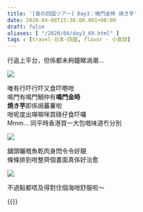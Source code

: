 ```yaml
---
title: '[食の四国ツアー] Day3：鳴門金時 焼き芋'
date: 2020-04-08T15:38:00.001+08:00
draft: false
aliases: [ "/2020/04/day3_69.html" ]
tags : [travel-日本-四國, flavor - 小食部]
---
```


行返上平台，但係都未夠鐘睇渦潮...  

![](/images/shikoku3d.jpg)

唯有行吓行吓又食吓嘢咁  
鳴門有鳴門鯛仲有**鳴門金時**  
**焼き芋**即係焗蕃薯啦  
咁呢度出㗎嘛咪買碌仔食吓囉  
Mmm... 同平時香港買一大包嘅味道冇分別  

![](/images/shikoku3d1.jpg)

舖頭曬嘅魚乾肉身閃令令好靚  
條條排到咁整齊個畫面真係好治愈  

![](/images/shikoku3d2.jpg)

不過點都唔及得對住個海咁舒服啦～  
  
  
{{<shikoku>}}
  

